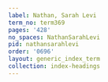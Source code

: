 ```yaml
---
label: Nathan, Sarah Levi
term_no: term369
pages: '428'
no_spaces: NathanSarahLevi
pid: nathansarahlevi
order: '0696'
layout: generic_index_term
collection: index-headings
---
```

